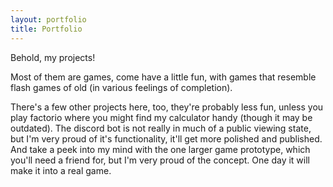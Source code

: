 ```yaml
---
layout: portfolio
title: Portfolio
---
```


Behold, my projects!

Most of them are games, come have a little fun, with games that resemble flash games of old (in
various feelings of completion).

There's a few other projects here, too, they're probably less fun, unless you play factorio where
you might find my calculator handy (though it may be outdated). The discord bot is not really in
much of a public viewing state, but I'm very proud of it's functionality, it'll get more polished
and published. And take a peek into my mind with the one larger game prototype, which you'll need
a friend for, but I'm very proud of the concept. One day it will make it into a real game.
